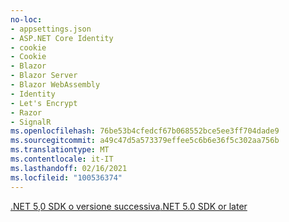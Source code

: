 ```yaml
---
no-loc:
- appsettings.json
- ASP.NET Core Identity
- cookie
- Cookie
- Blazor
- Blazor Server
- Blazor WebAssembly
- Identity
- Let's Encrypt
- Razor
- SignalR
ms.openlocfilehash: 76be53b4cfedcf67b068552bce5ee3ff704dade9
ms.sourcegitcommit: a49c47d5a573379effee5c6b6e36f5c302aa756b
ms.translationtype: MT
ms.contentlocale: it-IT
ms.lasthandoff: 02/16/2021
ms.locfileid: "100536374"
---
```

[<span data-ttu-id="2712e-101">.NET 5,0 SDK o versione successiva</span><span class="sxs-lookup"><span data-stu-id="2712e-101">.NET 5.0 SDK or later</span></span>](https://dotnet.microsoft.com/download/dotnet/5.0)
